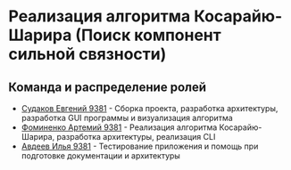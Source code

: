 # Реализация алгоритма Косарайю-Шарира (Поиск компонент сильной связности)

## Команда и распределение ролей

* [Судаков Евгений 9381](https://github.com/YudjinSud) - Сборка проекта, разработка архитектуры, разработка GUI программы и визуализация алгоритма
* [Фоминенко Артемий 9381](https://github.com/elek34ka) - Реализация алгоритма Косарайю-Шарира, разработка архитектуры, реализация CLI
* [Авдеев Илья 9381](https://github.com/DerzoMelon) - Тестирование приложения и помощь при подготовке документации и архитектуры